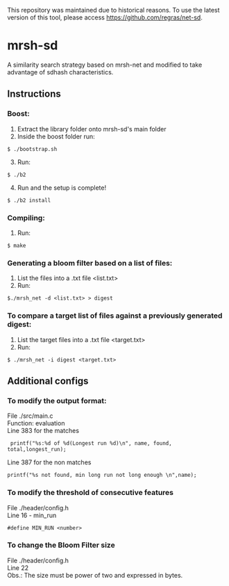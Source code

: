 This repository was maintained due to historical reasons. To use the latest version of this tool, please access https://github.com/regras/net-sd. 

# mrsh-sd
A similarity search strategy based on mrsh-net and modified to take advantage of sdhash characteristics.

## Instructions

### Boost:
1. Extract the library folder onto mrsh-sd's main folder
2. Inside the boost folder run:
```  
$ ./bootstrap.sh
```
3. Run:
```  
$ ./b2
```
4. Run and the setup is complete!
```  
$ ./b2 install
```
### Compiling:
1.  Run:
```  
$ make
```
### Generating a bloom filter based on a list of files:
1.  List the files into a .txt file <list.txt>
2.  Run:
```
$./mrsh_net -d <list.txt> > digest
```
### To compare a target list of files against a previously generated digest:

1.  List the target files into a .txt file <target.txt>
2.  Run:  
```
$ ./mrsh_net -i digest <target.txt>
```

## Additional configs

### To modify the output format: 
  File ./src/main.c  
  Function: evaluation  
  Line 383 for the matches
 
 ```
  printf("%s:%d of %d(Longest run %d)\n", name, found, total,longest_run);
  ```
  Line 387 for the non matches
  ```
  printf("%s not found, min long run not long enough \n",name);
  ```

### To modify the threshold of consecutive features  
File ./header/config.h  
Line 16 - min_run
```
#define MIN_RUN <number>
```
### To change the Bloom Filter size
File ./header/config.h  
Line 22  
Obs.: The size must be power of two and expressed in bytes.

